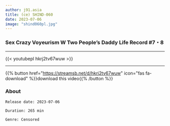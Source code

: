 ```yaml
---
author: j91.asia
title: (ce) SHIND-060
date: 2023-07-06
image: "shind060pl.jpg"
---
```


### Sex Crazy Voyeurism W Two People’s Daddy Life Record #7・8
___

{{< youtubepl hkrj2tv67wuw >}}
___

{{% button href="https://streamsb.net/d/hkrj2tv67wuw" icon="fas fa-download" %}}download this video{{% /button %}}
### About

`Release date: 2023-07-06`

`Duration: 265 min`

`Genre:	Censored`
